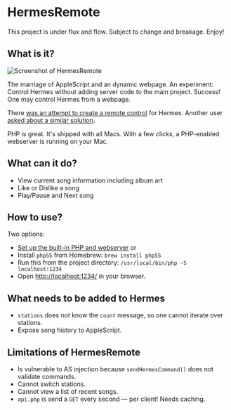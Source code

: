 # HermesRemote

This project is under flux and flow. Subject to change and breakage. Enjoy!

## What is it?

![Screenshot of HermesRemote](http://i.imgur.com/VDXWaPI.png)

The marriage of AppleScript and an dynamic webpage.
An experiment: Control Hermes without adding server code to the main project.
Success! One may control Hermes from a webpage.

There [was an attempt to create a remote control](https://github.com/HermesApp/Hermes/pull/75) for Hermes.
Another user [asked about a similar solution](https://github.com/HermesApp/Hermes/issues/100).

PHP is great. It's shipped with all Macs. With a few clicks, a PHP-enabled webserver is running on your Mac.

## What can it do?

- View current song information including album art
- Like or Dislike a song
- Play/Pause and Next song

## How to use?

Two options:
- [Set up the built-in PHP and webserver](http://apple.stackexchange.com/a/23757)
or
- Install `php55` from Homebrew: `brew install php55`
- Run this from the project directory: `/usr/local/bin/php -S localhost:1234`
- Open [http://localhost:1234/](http://localhost:1234/) in your browser.


## What needs to be added to Hermes

- `stations` does not know the `count` message, so one cannot iterate over stations.
- Expose song history to AppleScript.

## Limitations of HermesRemote

- Is vulnerable to AS injection because `sendHermesCommand()` does not validate commands.
- Cannot switch stations.
- Cannot view a list of recent songs.
- `api.php` is send a `GET` every second — per client! Needs caching.
